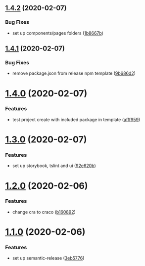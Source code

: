 ## [1.4.2](https://github.com/dvhb/template-react/compare/v1.4.1...v1.4.2) (2020-02-07)


### Bug Fixes

* set up components/pages folders ([1b8667b](https://github.com/dvhb/template-react/commit/1b8667b8644279436f3584f3675a1ed9bd04d3ce))

## [1.4.1](https://github.com/dvhb/template-react/compare/v1.4.0...v1.4.1) (2020-02-07)


### Bug Fixes

* remove package.json from release npm template ([9b686d2](https://github.com/dvhb/template-react/commit/9b686d2b24485226542408a4863f3718fa3cfc6a))

# [1.4.0](https://github.com/dvhb/template-react/compare/v1.3.0...v1.4.0) (2020-02-07)


### Features

* test project create with included package in template ([afff959](https://github.com/dvhb/template-react/commit/afff9592607645467067219d72b9bb42456fcb6a))

# [1.3.0](https://github.com/dvhb/template-react/compare/v1.2.0...v1.3.0) (2020-02-07)


### Features

* set up storybook, tslint and ui ([92e620b](https://github.com/dvhb/template-react/commit/92e620bcbced1da0bd189108f9e05700f5c4fcbe))

# [1.2.0](https://github.com/dvhb/template-react/compare/v1.1.0...v1.2.0) (2020-02-06)


### Features

* change cra to craco ([b160892](https://github.com/dvhb/template-react/commit/b160892508da4e65e793b3488013cff662a4b17f))

# [1.1.0](https://github.com/dvhb/template-react/compare/v1.0.0...v1.1.0) (2020-02-06)


### Features

* set up semantic-release ([3eb5776](https://github.com/dvhb/template-react/commit/3eb5776fcbc67a8d7e99c6c8512cfdafdb648644))
